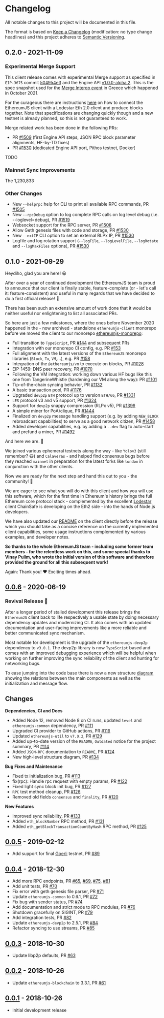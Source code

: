 # Changelog

All notable changes to this project will be documented in this file.

The format is based on [Keep a Changelog](http://keepachangelog.com/en/1.0.0/)
(modification: no type change headlines) and this project adheres to
[Semantic Versioning](http://semver.org/spec/v2.0.0.html).

## 0.2.0 - 2021-11-09


### Experimental Merge Support

This client release comes with experimental Merge support as specified in `EIP-3675` commit [504954e3](https://github.com/ethereum/EIPs/blob/504954e3bba2b58712d84865966ebc17bd4875f5/EIPS/eip-3675.md) and the Engine API [v1.0.0-alpha.2](https://github.com/ethereum/execution-apis/blob/v1.0.0-alpha.2/src/engine/interop/specification.md). This is the spec snapshot used for the [Merge Interop event](https://hackmd.io/@n0ble/merge-interop-spec) in Greece which happened in October 2021.

For the curageous there are instructions [here](https://hackmd.io/B1nMKhIiRBWRtgP4-d5KHw) on how to connect the EthereumJS client with a Lodestar Eth 2.0 client and produce blocks together. Note that specifications are changing quickly though and a new testnet is already planned, so this is not guaranteed to work.

Merge related work has been done in the following PRs:

- PR [#1509](https://github.com/ethereumjs/ethereumjs-monorepo/pull/1509) (first Engine API steps, JSON RPC block parameter alignments, HF-by-TD fixes)
- PR [#1530](https://github.com/ethereumjs/ethereumjs-monorepo/pull/1530) (dedicated Engine API port, Pithos testnet, Docker)

TODO

### Mainnet Sync Improvements

The 1,230,833 


### Other Changes

- New `--helprpc` help for CLI to print all available RPC commands, PR [#1505](https://github.com/ethereumjs/ethereumjs-monorepo/pull/1505)
- New `--rpcDebug` option to log complete RPC calls on log level debug (i.e. --loglevel=debug), PR [#1519](https://github.com/ethereumjs/ethereumjs-monorepo/pull/1519)
- Websocket support for the RPC server, PR [#1508](https://github.com/ethereumjs/ethereumjs-monorepo/pull/1508)
- Allow Geth genesis files with code and storage, PR [#1530](https://github.com/ethereumjs/ethereumjs-monorepo/pull/1530)
- New `--extIP` CLI option to set an external RLPx IP, PR [#1530](https://github.com/ethereumjs/ethereumjs-monorepo/pull/1530)
- Logfile and log rotation support (`--logFile`, `--logLevelFile`, `--logRotate` and `--logMaxFiles` options), PR [#1530](https://github.com/ethereumjs/ethereumjs-monorepo/pull/1530)


## 0.1.0 - 2021-09-29

Heydiho, glad you are here! 😀

After over a year of continued development the EthereumJS team is proud to announce that
our client is finally stable, feature-complete (or - let's call it: feature-consistent)
and useful in many regards that we have decided to do a first official release! 🌼

There has been such an extensive amount of work done that it
would be neither useful nor enlightening to list all associated PRs.

So here are just a few milestones, where the ones before November 2020 happened in
the - now archived - standalone `ethereumjs-client` monorepo before we moved the client
to our monorepo
[ethereumjs-monorepo](https://github.com/ethereumjs/ethereumjs-monorepo/tree/master/packages/client):

- Full transition to `TypeScript`, PR [#144](https://github.com/ethereumjs/ethereumjs-client/pull/144) and subsequent PRs
- Integration with our monorepo CI config, e.g. PR [#153](https://github.com/ethereumjs/ethereumjs-client/pull/153)
- Full alignment with the latest versions of the `EthereumJS` monorepo libraries (`Block`, `Tx`, `VM`,...), e.g. PR [#158](https://github.com/ethereumjs/ethereumjs-client/pull/158)
- Integration of the `@ethereumjs/vm` to execute on blocks, PR [#1028](https://github.com/ethereumjs/ethereumjs-monorepo/pull/1028)
- EIP-1459: DNS peer recovery, PR [#1070](https://github.com/ethereumjs/ethereumjs-monorepo/pull/1070)
- Following the VM integration: working down various HF bugs like this one from TangerineWhistle (hardening our VM along the way): PR [#1101](https://github.com/ethereumjs/ethereumjs-monorepo/pull/1101)
- Tip-of-the-chain syncing behavior, PR [#1132](https://github.com/ethereumjs/ethereumjs-monorepo/pull/1132)
- A basic transaction pool, PR [#1176](https://github.com/ethereumjs/ethereumjs-monorepo/pull/1176)
- Upgraded `devp2p` `ETH` protocol up to version `ETH/66`, PR [#1331](https://github.com/ethereumjs/ethereumjs-monorepo/pull/1331)
- `LES` protocol v3 and v5 support, PR [#1324](https://github.com/ethereumjs/ethereumjs-monorepo/pull/1324)
- Support for `devp2p` snappy compression (RLPx v5), PR [#1399](https://github.com/ethereumjs/ethereumjs-monorepo/pull/1399)
- A simple miner for PoA/clique, PR [#1444](https://github.com/ethereumjs/ethereumjs-monorepo/pull/1444)
- Finalized on `devp2p` message handling support (e.g. by adding `NEW_BLOCK` rebroadcast capabilities) to serve as a good network citizen, PR [#1458](https://github.com/ethereumjs/ethereumjs-monorepo/pull/1458)
- Added developer capabilities, e.g. by adding a `--dev` flag to auto-start and prefund a miner, PR [#1492](https://github.com/ethereumjs/ethereumjs-monorepo/pull/1492)

And here we are. 🙂

We joined various ephemeral testnets along the way - like `Yolov3` (still remember? 😃) and `Calaveras` - and helped find consensus bugs before they reached `mainnet` in preparation for the latest forks like `london` in conjunction with the other clients.

Now we are ready for the next step and hand this out to you - the community! 🥳

We are eager to see what you will do with this client and how you will use this software, which for the first time in Ethereum's history brings the full Ethereum core protocol stack - complemented by the excellent [Lodestar](https://github.com/ChainSafe/lodestar) client ChainSafe is developing on the Eth2 side - into the hands of Node.js developers.

We have also updated our [README](https://github.com/ethereumjs/ethereumjs-monorepo/tree/master/packages/client/README.md) on the client directly before the release which you should take as a concise reference on the currently implemented client capabilities, some usage instructions complemented by various examples, and developer notes.

**So thanks to the whole EthereumJS team - including some former team members - for the relentless work on this, and some special thanks to Vinay Pulim, who wrote the initial version of this software and therefore provided the ground for all this subsequent work!**

Again: Thank you! ❤️ Exciting times ahead.

## [0.0.6] - 2020-06-19

### Revival Release 🌻

After a longer period of stalled development this release brings the `EthereumJS` client back
to life respectively a usable state by doing necessary dependency updates and modernizing CI.
It also comes with an updated documentation and user-facing improvements like a more reliable
and better communicated sync mechanism.

Most notable for development is the upgrade of the `ethereumjs-devp2p` dependency to `v3.0.1`.
The devp2p library is now `TypeScript` based and comes with an improved debugging experience
which will be helpful when working on further improving the sync reliability of the client and
hunting for networking bugs.

To ease jumping into the code base there is now a new structure
[diagram](https://github.com/ethereumjs/ethereumjs-client/blob/master/diagram/client.svg)
showing the relations between the main components as well as the initialization and message flow.

## Changes

**Dependencies, CI and Docs**

- Added Node 12, removed Node 8 on CI runs, updated `level` and `ethereumjs-common` dependency,
  PR [#111](https://github.com/ethereumjs/ethereumjs-client/pull/111)
- Upgraded CI provider to GitHub actions,
  PR [#119](https://github.com/ethereumjs/ethereumjs-client/pull/119)
- Updated `ethereumjs-util` to `v7.0.2`,
  PR [#129](https://github.com/ethereumjs/ethereumjs-client/pull/129)
- Added up-to-date version of the `README`, `Outdated` notice for the project summary,
  PR [#114](https://github.com/ethereumjs/ethereumjs-client/pull/114)
- Added `JSON-RPC` documentation to `README`,
  PR [#124](https://github.com/ethereumjs/ethereumjs-client/pull/124)
- New high-level structure diagram,
  PR [#134](https://github.com/ethereumjs/ethereumjs-client/pull/134)

**Bug Fixes and Maintenance**

- Fixed tx initialization bug, PR [#113](https://github.com/ethereumjs/ethereumjs-client/pull/113)
- fix(rpc): Handle rpc request with empty params,
  PR [#122](https://github.com/ethereumjs/ethereumjs-client/pull/122)
- Fixed light sync block init bug,
  PR [#127](https://github.com/ethereumjs/ethereumjs-client/pull/127)
- `RPC` test method cleanup,
  PR [#126](https://github.com/ethereumjs/ethereumjs-client/pull/126)
- Removed old fields `consensus` and `finality`,
  PR [#120](https://github.com/ethereumjs/ethereumjs-client/pull/120)

**New Features**

- Improved sync reliability,
  PR [#133](https://github.com/ethereumjs/ethereumjs-client/pull/133)
- Added `eth_blockNumber` RPC method,
  PR [#131](https://github.com/ethereumjs/ethereumjs-client/pull/131)
- Added `eth_getBlockTransactionCountByHash` RPC method,
  PR [#125](https://github.com/ethereumjs/ethereumjs-client/pull/125)

[0.0.6]: https://github.com/ethereumjs/ethereumjs-client/compare/v0.0.5...v0.0.6

## [0.0.5] - 2019-02-12

- Add support for final [Goerli](https://github.com/goerli/testnet) testnet,
  PR [#89](https://github.com/ethereumjs/ethereumjs-client/pull/89)

[0.0.5]: https://github.com/ethereumjs/ethereumjs-client/compare/v0.0.4...v0.0.5

## [0.0.4] - 2018-12-30

- Add more RPC endpoints, PR [#65](https://github.com/ethereumjs/ethereumjs-client/pull/65), [#69](https://github.com/ethereumjs/ethereumjs-client/pull/69), [#75](https://github.com/ethereumjs/ethereumjs-client/pull/75), [#81](https://github.com/ethereumjs/ethereumjs-client/pull/81)
- Add unit tests, PR [#70](https://github.com/ethereumjs/ethereumjs-client/pull/70)
- Fix error with geth genesis file parser, PR [#71](https://github.com/ethereumjs/ethereumjs-client/pull/71)
- Update `ethereumjs-common` to 0.6.1, PR [#72](https://github.com/ethereumjs/ethereumjs-client/pull/72)
- Fix bug with sender status, PR [#74](https://github.com/ethereumjs/ethereumjs-client/pull/74)
- Add documentation and strict mode to RPC modules, PR [#76](https://github.com/ethereumjs/ethereumjs-client/pull/76)
- Shutdown gracefully on SIGINT, PR [#79](https://github.com/ethereumjs/ethereumjs-client/pull/79)
- Add integration tests, PR [#82](https://github.com/ethereumjs/ethereumjs-client/pull/82)
- Update `ethereumjs-devp2p` to 2.5.1, PR [#84](https://github.com/ethereumjs/ethereumjs-client/pull/84)
- Refactor syncing to use streams, PR [#85](https://github.com/ethereumjs/ethereumjs-client/pull/85)

[0.0.4]: https://github.com/ethereumjs/ethereumjs-client/compare/v0.0.3...v0.0.4

## [0.0.3] - 2018-10-30

- Update libp2p defaults, PR [#63](https://github.com/ethereumjs/ethereumjs-client/pull/63)

[0.0.3]: https://github.com/ethereumjs/ethereumjs-client/compare/v0.0.2...v0.0.3

## [0.0.2] - 2018-10-26

- Update `ethereumjs-blockchain` to 3.3.1, PR [#61](https://github.com/ethereumjs/ethereumjs-client/pull/61)

[0.0.2]: https://github.com/ethereumjs/ethereumjs-client/compare/v0.0.1...v0.0.2

## [0.0.1] - 2018-10-26

- Initial development release

[0.0.1]: https://github.com/ethereumjs/ethereumjs-client/tree/v0.0.1
